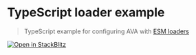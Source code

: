 # TypeScript loader example

> TypeScript example for configuring AVA with [ESM loaders](https://github.com/avajs/ava/blob/main/docs/recipes/typescript.md#enabling-avas-support-for-typescript-test-files)

[![Open in StackBlitz](https://developer.stackblitz.com/img/open_in_stackblitz.svg)](https://stackblitz.com/github/avajs/ava/tree/main/examples/typescript-loader?file=test.ts&terminal=test&view=editor)
